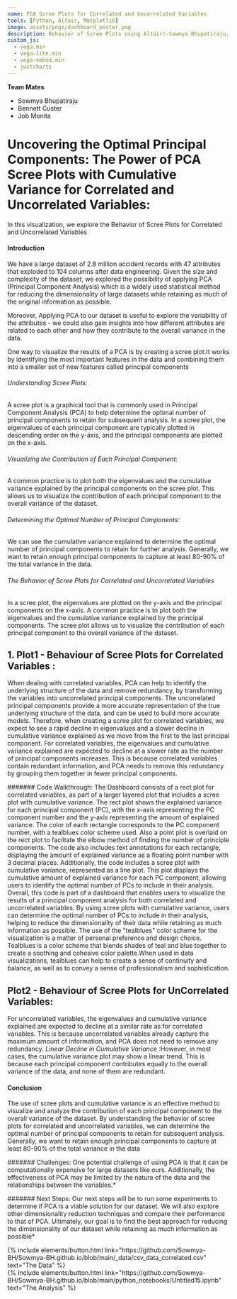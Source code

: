 ```yaml
---
name: PCA Scree Plots for Correlated and Uncorrelated Variables
tools: [Python, Altair, Matplotlib]
image: assets/pngs/dashboard_poster.png
description: Behavior of Scree Plots using Altair!-Sowmya Bhupatiraju, Bennett Custer, Job Monita
custom_js:
  - vega.min
  - vega-lite.min
  - vega-embed.min
  - justcharts
---
```

**Team Mates**
* Sowmya Bhupatiraju
* Bennett Custer
* Job Monita

# Uncovering the Optimal Principal Components: The Power of PCA Scree Plots with Cumulative Variance for Correlated and Uncorrelated Variables:
In this visualization, we explore the Behavior of Scree Plots for Correlated and Uncorrelated Variables

<vegachart schema-url="{{ site.baseurl }}/assets/json/Dashboard_primary.json" style="width: 100%"></vegachart>

#### Introduction
We have a large dataset of 2.8 million accident records with 47 attributes that exploded to 104 columns after data engineering. Given the size and complexity of the dataset, we explored the possibility of applying PCA (Principal Component Analysis) which is a widely used statistical method for reducing the dimensionality of large datasets while retaining as much of the original information as possible.

Moreover, Applying PCA to our dataset is useful to explore the variability of the attributes - we could also gain insights into how different attributes are related to each other and how they contribute to the overall variance in the data.

One way to visualize the results of a PCA is by creating a scree plot.It works by identifying the most important features in the data and combining them into a smaller set of new features called principal components

###### Understanding Scree Plots:
A scree plot is a graphical tool that is commonly used in Principal Component Analysis (PCA) to help determine the optimal number of principal components to retain for subsequent analysis. In a scree plot, the eigenvalues of each principal component are typically plotted in descending order on the y-axis, and the principal components are plotted on the x-axis.

###### Visualizing the Contribution of Each Principal Component:
A common practice is to plot both the eigenvalues and the cumulative variance explained by the principal components on the scree plot. This allows us to visualize the contribution of each principal component to the overall variance of the dataset.

###### Determining the Optimal Number of Principal Components:
We can use the cumulative variance explained to determine the optimal number of principal components to retain for further analysis. Generally, we want to retain enough principal components to capture at least 80-90% of the total variance in the data.

###### The Behavior of Scree Plots for Correlated and Uncorrelated Variables
In a scree plot, the eigenvalues are plotted on the y-axis and the principal components on the x-axis. A common practice is to plot both the eigenvalues and the cumulative variance explained by the principal components. The scree plot allows us to visualize the contribution of each principal component to the overall variance of the dataset.


 
## 1. Plot1 - Behaviour of Scree Plots for Correlated Variables :

<vegachart schema-url="{{ site.baseurl }}/assets/json/Dashboard_primary.json" style="width: 100%"></vegachart>

When dealing with correlated variables, PCA can help to identify the underlying structure of the data and remove redundancy, by transforming the variables into uncorrelated principal components. The uncorrelated principal components provide a more accurate representation of the true underlying structure of the data, and can be used to build more accurate models. Therefore, when creating a scree plot for correlated variables, we expect to see a rapid decline in eigenvalues and a slower decline in cumulative variance explained as we move from the first to the last principal component.
For correlated variables, the eigenvalues and cumulative variance explained are expected to decline at a slower rate as the number of principal components increases. This is because correlated variables contain redundant information, and PCA needs to remove this redundancy by grouping them together in fewer principal components.

####### Code Walkthrough:
 The Dashboard consists of a rect plot for correlated variables, as part of a larger layered plot that includes a scree plot with cumulative variance. The rect plot shows the explained variance for each principal component (PC), with the x-axis representing the PC component number and the y-axis representing the amount of explained variance. The color of each rectangle corresponds to the PC component number, with a tealblues color scheme used. Also a point plot is overlaid on the rect plot to faciltate the elbow method of finding the number of principle components. 
 The code also includes text annotations for each rectangle, displaying the amount of explained variance as a floating point number with 3 decimal places. Additionally, the code includes a scree plot with cumulative variance, represented as a line plot. This plot displays the cumulative amount of explained variance for each PC component, allowing users to identify the optimal number of PCs to include in their analysis.
 Overall, this code is part of a dashboard that enables users to visualize the results of a principal component analysis for both correlated and uncorrelated variables. By using scree plots with cumulative variance, users can determine the optimal number of PCs to include in their analysis, helping to reduce the dimensionality of their data while retaining as much information as possible.
 The use of the "tealblues" color scheme for the visualization is a matter of personal preference and design choice. Tealblues is a color scheme that blends shades of teal and blue together to create a soothing and cohesive color palette.When used in data visualizations, tealblues can help to create a sense of continuity and balance, as well as to convey a sense of professionalism and sophistication.

## Plot2 - Behaviour of Scree Plots for UnCorrelated Variables:
For uncorrelated variables, the eigenvalues and cumulative variance explained are expected to decline at a similar rate as for correlated variables. This is because uncorrelated variables already capture the maximum amount of information, and PCA does not need to remove any redundancy. *Linear Decline in Cumulative Variance* :However, in most cases, the cumulative variance plot may show a linear trend. This is because each principal component contributes equally to the overall variance of the data, and none of them are redundant.

<vegachart schema-url="{{ site.baseurl }}/assets/json/dashboard_secondary.json" style="width: 100%"></vegachart>

#### Conclusion
The use of scree plots and cumulative variance is an effective method to visualize and analyze the contribution of each principal component to the overall variance of the dataset. By understanding the behavior of scree plots for correlated and uncorrelated variables, we can determine the optimal number of principal components to retain for subsequent analysis. Generally, we want to retain enough principal components to capture at least 80-90% of the total variance in the data


####### Challenges: One potential challenge of using PCA is that it can be computationally expensive for large datasets like ours. Additionally, the effectiveness of PCA may be limited by the nature of the data and the relationships between the variables.*

####### Next Steps: Our next steps will be to run some experiments to determine if PCA is a viable solution for our dataset. We will also explore other dimensionality reduction techniques and compare their performance to that of PCA. Ultimately, our goal is to find the best approach for reducing the dimensionality of our dataset while retaining as much information as possible*



<!-- these are written in a combo of html and liquid --> 

<div class="left">
{% include elements/button.html link="https://github.com/Sowmya-BH/Sowmya-BH.github.io/blob/main/_data/csv_data_correlated.csv" text="The Data" %}
</div>

<div class="right">
{% include elements/button.html link="https://github.com/Sowmya-BH/Sowmya-BH.github.io/blob/main/python_notebooks/Untitled15.ipynb" text="The Analysis" %}
</div>


